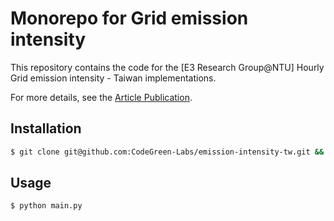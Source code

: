 # Monorepo for Grid emission intensity

This repository contains the code for the [E3 Research Group@NTU] Hourly Grid emission intensity - Taiwan implementations.

For more details, see the [Article Publication](https://doi.org/10.1016/j.trd.2023.103848).

## Installation

```bash
$ git clone git@github.com:CodeGreen-Labs/emission-intensity-tw.git && cd emission-intensity-tw
```

## Usage

```bash
$ python main.py
```